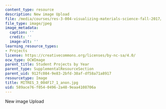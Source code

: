 ```yaml
---
content_type: resource
description: New image Upload
file: /media/courses/res-3-004-visualizing-materials-science-fall-2017/589ace76f05404962a489eaa4108706a_MITRES_3_004F17_1_anon.jpg
file_type: image/jpeg
image_metadata:
  caption: ''
  credit: ''
  image-alt: ''
learning_resource_types:
- Projects
license: https://creativecommons.org/licenses/by-nc-sa/4.0/
ocw_type: OCWImage
parent_title: Student Projects by Year
parent_type: SupplementalResourceSection
parent_uid: 912fc084-9e83-2bfd-38af-df58a71a8917
resourcetype: Image
title: MITRES_3_004F17_1_anon.jpg
uid: 589ace76-f054-0496-2a48-9eaa4108706a
---
```

New image Upload